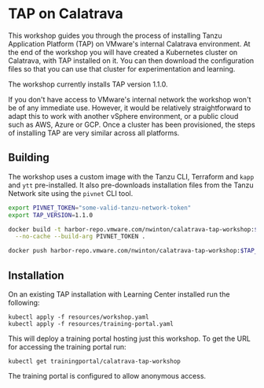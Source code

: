 TAP on Calatrava
================

This workshop guides you through the process of installing Tanzu
Application Platform (TAP) on VMware's internal Calatrava environment.
At the end of the workshop you will have created a Kubernetes
cluster on Calatrava, with TAP installed on it.
You can then download the configuration files so that you can
use that cluster for experimentation and learning.

The workshop currently installs TAP version 1.1.0.

If you don't have access to VMware's internal network the workshop
won't be of any immediate use.
However, it would be relatively straightforward to adapt this to
work with another vSphere environment, or a public cloud such as AWS,
Azure or GCP.
Once a cluster has been provisioned, the steps of installing TAP are
very similar across all platforms.

## Building

The workshop uses a custom image with the Tanzu CLI, Terraform and
`kapp` and `ytt` pre-installed.
It also pre-downloads installation files from the Tanzu Network
site using the `pivnet` CLI tool.

```bash
export PIVNET_TOKEN="some-valid-tanzu-network-token"
export TAP_VERSION=1.1.0

docker build -t harbor-repo.vmware.com/nwinton/calatrava-tap-workshop:$TAP_VERSION \
  --no-cache --build-arg PIVNET_TOKEN .

docker push harbor-repo.vmware.com/nwinton/calatrava-tap-workshop:$TAP_VERSION
```

## Installation

On an existing TAP installation with Learning Center installed run
the following:

```
kubectl apply -f resources/workshop.yaml
kubectl apply -f resources/training-portal.yaml
```

This will deploy a training portal hosting just this workshop. To get the
URL for accessing the training portal run:

```
kubectl get trainingportal/calatrava-tap-workshop
```

The training portal is configured to allow anonymous access.
